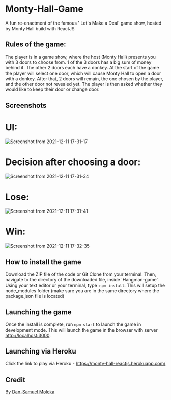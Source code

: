 # Monty-Hall-Game
A fun re-enactment of the famous ' Let's Make a Deal' game show, hosted by Monty Hall build with ReactJS

## Rules of the game:
The player is in a game show, where the host (Monty Hall) presents you with 3 doors to choose from.
1 of the 3 doors has a big sum of money behind it. The other 2 doors each have a donkey.
At the start of the game the player will select one door, which will cause Monty Hall to open a door
with a donkey. After that, 2 doors will remain, the one chosen by the player, and the other door not revealed yet.
The player is then asked whether they would like to keep their door or change door.

## Screenshots

# UI:
![Screenshot from 2021-12-11 17-31-17](https://user-images.githubusercontent.com/50621192/145682290-1e6b1a03-6c11-4409-b809-267b814baa56.png)

# Decision after choosing a door:
![Screenshot from 2021-12-11 17-31-34](https://user-images.githubusercontent.com/50621192/145682303-65cea786-5942-4130-8204-9986abe27d37.png)

# Lose:
![Screenshot from 2021-12-11 17-31-41](https://user-images.githubusercontent.com/50621192/145682313-01b9649d-11d3-4a40-bf96-62694348036f.png)

# Win:
![Screenshot from 2021-12-11 17-32-35](https://user-images.githubusercontent.com/50621192/145682326-c986fd33-d8f9-4867-a2bc-10803b2ac951.png)

## How to install the game

Download the ZIP file of the code or Git Clone from your terminal. Then, navigate to the directory of the downloaded file, inside 'Hangman-game'. Using your text editor or your terminal, type` npm install`. This will setup the node_modules folder (make sure you are in the same directory where the package.json file is located)

## Launching the game

Once the install is complete, run `npm start` to launch the game in development mode.
This will launch the game in the browser with server [http://localhost:3000](http://localhost:3000).

## Launching via Heroku

Click the link to play via Heroku - https://monty-hall-reactjs.herokuapp.com/

## Credit

By [Dan-Samuel Moleka](https://github.com/ArchKeyTechnique)
